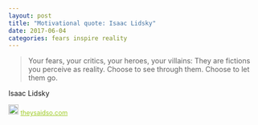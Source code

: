 ```yaml
---
layout: post
title: "Motivational quote: Isaac Lidsky"
date: 2017-06-04
categories: fears inspire reality
---
```

> Your fears, your critics, your heroes, your villains: They are fictions you perceive as reality. Choose to see through them. Choose to let them go.

Isaac Lidsky

<span style="z-index:50;font-size:0.9em;"><img src="https://theysaidso.com/branding/theysaidso.png" height="20" width="20" alt="theysaidso.com"/><a href="https://theysaidso.com" title="Powered by quotes from theysaidso.com" style="color: #9fcc25; margin-left: 4px; vertical-align: middle;">theysaidso.com</a></span>
